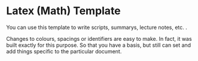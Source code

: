 # Latex (Math) Template

You can use this template to write scripts, summarys, lecture notes, etc. .

Changes to colours, spacings or identifiers are easy to make. In fact, it was built exactly for this purpose. So that you have a basis, but still can set and add things specific to the particular document.
